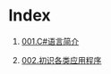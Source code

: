 # Index

1. [001.C#语言简介](..\0.CSharp语言入门详解\001.C#语言简介.md)

2. [002.初识各类应用程序](..\0.CSharp语言入门详解\002.初识各类应用程序.md)

